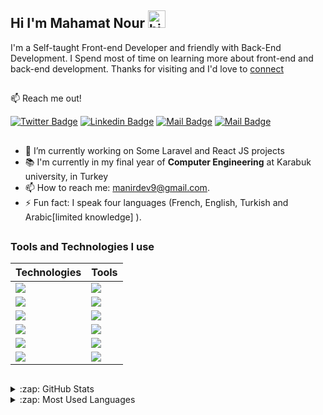 ## Hi I'm Mahamat Nour <img src="https://user-images.githubusercontent.com/1303154/88677602-1635ba80-d120-11ea-84d8-d263ba5fc3c0.gif" width="28px" alt="hi">

I'm a Self-taught Front-end Developer and friendly with Back-End Development. I Spend most of time on learning more about front-end and back-end development.
Thanks for visiting and I'd love to [connect](https://www.linkedin.com/in/mahamat-nour-mahamat-abdraman-b44385175/)
## 
:mailbox: Reach me out!

[![Twitter Badge](https://img.shields.io/badge/-@manirDev-1ca0f1?style=flat&labelColor=1ca0f1&logo=twitter&logoColor=white&link=https://twitter.com/manirDev)](https://twitter.com/manirDev) 
[![Linkedin Badge](https://img.shields.io/badge/-manirDev-0e76a8?style=flat&labelColor=0e76a8&logo=linkedin&logoColor=white)](https://www.linkedin.com/in/mahamat-nour-mahamat-abdraman-b44385175/)
[![Mail Badge](https://img.shields.io/badge/-manirDev-e84393?style=flat&labelColor=e84393&logo=instagram&logoColor=white)](https://www.instagram.com/manirDev/) 
[![Mail Badge](https://img.shields.io/badge/-manirDev-c0392b?style=flat&labelColor=c0392b&logo=gmail&logoColor=white)](mailto:manirdev9@gmail.com)
## 
<!-- TODO: Add last video link -->

- 🔭 I’m currently working on Some Laravel and React JS projects
- 📚 I'm currently in my final year of <b>Computer Engineering</b> at Karabuk university, in Turkey
- 📫 How to reach me: manirdev9@gmail.com.
- ⚡ Fun fact: I speak four languages (French, English, Turkish and Arabic[limited knowledge] ).
## 


### Tools and Technologies I use

| Technologies  |Tools|
| ------------- | ------------- |
| ![](https://img.shields.io/badge/Code-HTML-informational?style=flat&logo=html5&logoColor=white&color=6aa6f8)  | ![](https://img.shields.io/badge/UiDesign-Figma-informational?style=flat&logo=figma&logoColor=white&color=6aa6f8)  |
| ![](https://img.shields.io/badge/Code-CSS-informational?style=flat&logo=css3&logoColor=white&color=6aa6f8)  | ![](https://img.shields.io/badge/Editor-VS_Code-informational?style=flat&logo=visual-studio-code&logoColor=white&color=6aa6f8) |
| ![](https://img.shields.io/badge/Code-JavaScript-informational?style=flat&logo=javascript&logoColor=white&color=6aa6f8)  | ![](https://img.shields.io/badge/OS-Windows-informational?style=flat&logo=windows&logoColor=white&color=6aa6f8)  |
| ![](https://img.shields.io/badge/Code-ReactJs-informational?style=flat&logo=React&logoColor=white&color=6aa6f8) | ![](https://img.shields.io/badge/Git-Bash-informational?style=flat&logo=git&logoColor=white&color=6aa6f8) |
| ![](https://img.shields.io/badge/Code-Bootstrap-informational?style=flat&logo=bootstrap&logoColor=white&color=6aa6f8)| ![](https://img.shields.io/badge/Git-Repository-informational?style=flat&logo=github&logoColor=white&color=6aa6f8) |
| ![](https://img.shields.io/badge/Code-PHP-informational?style=flat&logo=php&logoColor=white&color=6aa6f8) | ![](https://img.shields.io/badge/Database-MySql-informational?style=flat&logo=mysql&logoColor=white&color=6aa6f8) |


##
<details>
  <summary>:zap: GitHub Stats</summary>

  <img align="left" alt="manir's GitHub Stats" src="https://github-readme-stats.vercel.app/api?username=manirDev&show_icons=true&hide_border=true" />

</details>

<details>
  <summary>:zap: Most Used Languages</summary>

<img align="left" alt="manir's GitHub Top Languages" src="https://github-readme-stats.vercel.app/api/top-langs/?username=manirDev" />

</details>



